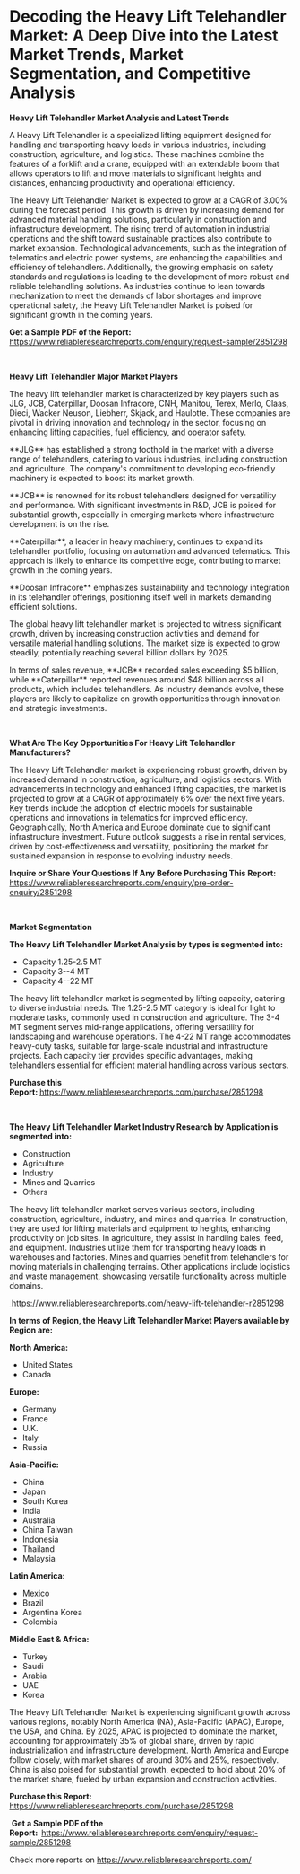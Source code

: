 <p><h1>Decoding the Heavy Lift Telehandler Market: A Deep Dive into the Latest Market Trends, Market Segmentation, and Competitive Analysis</h1></p><p><strong>Heavy Lift Telehandler Market Analysis and Latest Trends</strong></p>
<p><p>A Heavy Lift Telehandler is a specialized lifting equipment designed for handling and transporting heavy loads in various industries, including construction, agriculture, and logistics. These machines combine the features of a forklift and a crane, equipped with an extendable boom that allows operators to lift and move materials to significant heights and distances, enhancing productivity and operational efficiency.</p><p>The Heavy Lift Telehandler Market is expected to grow at a CAGR of 3.00% during the forecast period. This growth is driven by increasing demand for advanced material handling solutions, particularly in construction and infrastructure development. The rising trend of automation in industrial operations and the shift toward sustainable practices also contribute to market expansion. Technological advancements, such as the integration of telematics and electric power systems, are enhancing the capabilities and efficiency of telehandlers. Additionally, the growing emphasis on safety standards and regulations is leading to the development of more robust and reliable telehandling solutions. As industries continue to lean towards mechanization to meet the demands of labor shortages and improve operational safety, the Heavy Lift Telehandler Market is poised for significant growth in the coming years.</p></p>
<p><strong>Get a Sample PDF of the Report:&nbsp;</strong> <a href="https://www.reliableresearchreports.com/enquiry/request-sample/2851298?utm_campaign=2673&utm_medium=2&utm_source=Github&utm_content=ia&utm_term=12032025&utm_id=heavy-lift-telehandler">https://www.reliableresearchreports.com/enquiry/request-sample/2851298</a></p>
<p>&nbsp;</p>
<p><strong>Heavy Lift Telehandler Major Market Players</strong></p>
<p><p>The heavy lift telehandler market is characterized by key players such as JLG, JCB, Caterpillar, Doosan Infracore, CNH, Manitou, Terex, Merlo, Claas, Dieci, Wacker Neuson, Liebherr, Skjack, and Haulotte. These companies are pivotal in driving innovation and technology in the sector, focusing on enhancing lifting capacities, fuel efficiency, and operator safety.</p><p>**JLG** has established a strong foothold in the market with a diverse range of telehandlers, catering to various industries, including construction and agriculture. The company's commitment to developing eco-friendly machinery is expected to boost its market growth.</p><p>**JCB** is renowned for its robust telehandlers designed for versatility and performance. With significant investments in R&D, JCB is poised for substantial growth, especially in emerging markets where infrastructure development is on the rise.</p><p>**Caterpillar**, a leader in heavy machinery, continues to expand its telehandler portfolio, focusing on automation and advanced telematics. This approach is likely to enhance its competitive edge, contributing to market growth in the coming years.</p><p>**Doosan Infracore** emphasizes sustainability and technology integration in its telehandler offerings, positioning itself well in markets demanding efficient solutions.</p><p>The global heavy lift telehandler market is projected to witness significant growth, driven by increasing construction activities and demand for versatile material handling solutions. The market size is expected to grow steadily, potentially reaching several billion dollars by 2025.</p><p>In terms of sales revenue, **JCB** recorded sales exceeding $5 billion, while **Caterpillar** reported revenues around $48 billion across all products, which includes telehandlers. As industry demands evolve, these players are likely to capitalize on growth opportunities through innovation and strategic investments.</p></p>
<p>&nbsp;</p>
<p><strong>What Are The Key Opportunities For Heavy Lift Telehandler Manufacturers?</strong></p>
<p><p>The Heavy Lift Telehandler market is experiencing robust growth, driven by increased demand in construction, agriculture, and logistics sectors. With advancements in technology and enhanced lifting capacities, the market is projected to grow at a CAGR of approximately 6% over the next five years. Key trends include the adoption of electric models for sustainable operations and innovations in telematics for improved efficiency. Geographically, North America and Europe dominate due to significant infrastructure investment. Future outlook suggests a rise in rental services, driven by cost-effectiveness and versatility, positioning the market for sustained expansion in response to evolving industry needs.</p></p>
<p><strong>Inquire or Share Your Questions If Any Before Purchasing This Report:</strong> <a href="https://www.reliableresearchreports.com/enquiry/pre-order-enquiry/2851298?utm_campaign=2673&utm_medium=2&utm_source=Github&utm_content=ia&utm_term=12032025&utm_id=heavy-lift-telehandler">https://www.reliableresearchreports.com/enquiry/pre-order-enquiry/2851298</a></p>
<p>&nbsp;</p>
<p><strong>Market Segmentation</strong></p>
<p><strong>The Heavy Lift Telehandler Market Analysis by types is segmented into:</strong></p>
<p><ul><li>Capacity 1.25-2.5 MT</li><li>Capacity 3--4 MT</li><li>Capacity 4--22 MT</li></ul></p>
<p><p>The heavy lift telehandler market is segmented by lifting capacity, catering to diverse industrial needs. The 1.25-2.5 MT category is ideal for light to moderate tasks, commonly used in construction and agriculture. The 3-4 MT segment serves mid-range applications, offering versatility for landscaping and warehouse operations. The 4-22 MT range accommodates heavy-duty tasks, suitable for large-scale industrial and infrastructure projects. Each capacity tier provides specific advantages, making telehandlers essential for efficient material handling across various sectors.</p></p>
<p><strong>Purchase this Report:&nbsp;</strong><a href="https://www.reliableresearchreports.com/purchase/2851298?utm_campaign=2673&utm_medium=2&utm_source=Github&utm_content=ia&utm_term=12032025&utm_id=heavy-lift-telehandler">https://www.reliableresearchreports.com/purchase/2851298</a></p>
<p>&nbsp;</p>
<p><strong>The Heavy Lift Telehandler Market Industry Research by Application is segmented into:</strong></p>
<p><ul><li>Construction</li><li>Agriculture</li><li>Industry</li><li>Mines and Quarries</li><li>Others</li></ul></p>
<p><p>The heavy lift telehandler market serves various sectors, including construction, agriculture, industry, and mines and quarries. In construction, they are used for lifting materials and equipment to heights, enhancing productivity on job sites. In agriculture, they assist in handling bales, feed, and equipment. Industries utilize them for transporting heavy loads in warehouses and factories. Mines and quarries benefit from telehandlers for moving materials in challenging terrains. Other applications include logistics and waste management, showcasing versatile functionality across multiple domains.</p></p>
<p><a href="https://www.reliableresearchreports.com/heavy-lift-telehandler-r2851298?utm_campaign=2673&utm_medium=2&utm_source=Github&utm_content=ia&utm_term=12032025&utm_id=heavy-lift-telehandler">&nbsp;https://www.reliableresearchreports.com/heavy-lift-telehandler-r2851298</a></p>
<p><strong>In terms of Region, the Heavy Lift Telehandler Market Players available by Region are:</strong></p>
<p>
    <p> <strong> North America: </strong>
        <ul>
            <li>United States</li>
            <li>Canada</li>
        </ul>
        </p> 
    <p> <strong> Europe: </strong>
        <ul>
            <li>Germany</li>
            <li>France</li>
            <li>U.K.</li>
            <li>Italy</li>
            <li>Russia</li>
        </ul>
        </p> 
    <p> <strong> Asia-Pacific: </strong>
        <ul>
            <li>China</li>
            <li>Japan</li>
            <li>South Korea</li>
            <li>India</li>
            <li>Australia</li>
            <li>China Taiwan</li>
            <li>Indonesia</li>
            <li>Thailand</li>
            <li>Malaysia</li>
        </ul>
        </p> 
    <p> <strong> Latin America: </strong>
        <ul>
            <li>Mexico</li>
            <li>Brazil</li>
            <li>Argentina Korea</li>
            <li>Colombia</li>
        </ul>
        </p> 
    <p> <strong> Middle East & Africa: </strong>
        <ul>
            <li>Turkey</li>
            <li>Saudi</li>
            <li>Arabia</li>
            <li>UAE</li>
            <li>Korea</li>
        </ul>
    </p>
    </p>
<p><p>The Heavy Lift Telehandler Market is experiencing significant growth across various regions, notably North America (NA), Asia-Pacific (APAC), Europe, the USA, and China. By 2025, APAC is projected to dominate the market, accounting for approximately 35% of global share, driven by rapid industrialization and infrastructure development. North America and Europe follow closely, with market shares of around 30% and 25%, respectively. China is also poised for substantial growth, expected to hold about 20% of the market share, fueled by urban expansion and construction activities.</p></p>
<p><strong>Purchase this Report: </strong><a href="https://www.reliableresearchreports.com/purchase/2851298?utm_campaign=2673&utm_medium=2&utm_source=Github&utm_content=ia&utm_term=12032025&utm_id=heavy-lift-telehandler">https://www.reliableresearchreports.com/purchase/2851298</a></p>
<p>&nbsp;<strong>Get a Sample PDF of the Report:&nbsp;&nbsp;</strong><a href="https://www.reliableresearchreports.com/enquiry/request-sample/2851298?utm_campaign=2673&utm_medium=2&utm_source=Github&utm_content=ia&utm_term=12032025&utm_id=heavy-lift-telehandler">https://www.reliableresearchreports.com/enquiry/request-sample/2851298</a></p>
<p><strong></strong></p>
<p>Check more reports on <a href="https://www.reliableresearchreports.com/?utm_campaign=2673&utm_medium=2&utm_source=Github&utm_content=ia&utm_term=12032025&utm_id=heavy-lift-telehandler">https://www.reliableresearchreports.com/</a></p>